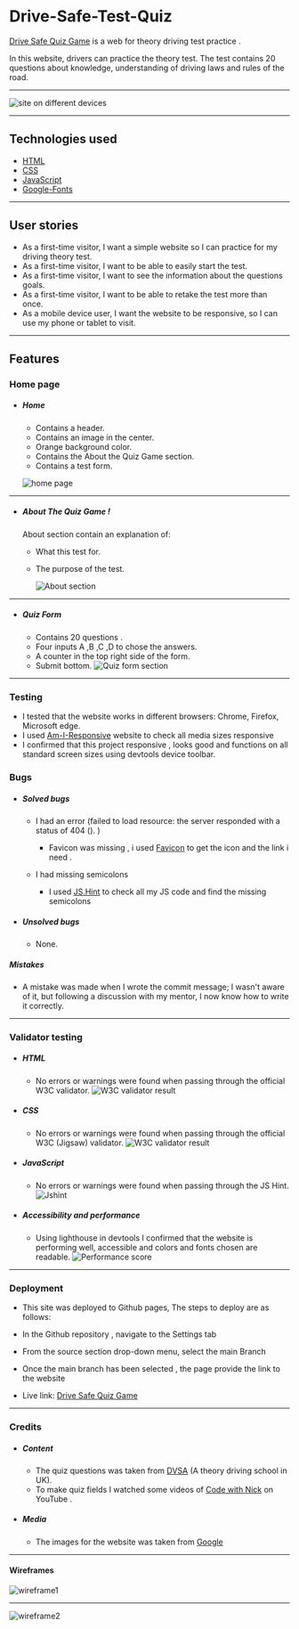# Drive-Safe-Test-Quiz
[Drive Safe Quiz Game](https://naifzaghmout.github.io/Drive-safe-quiz-game/) is a web for theory driving test practice .

In this website, drivers can practice the theory test. The test contains 20 questions about knowledge, understanding of driving laws and rules of the road.



---

![site on different devices](/assets/images/media.png)




---




## Technologies used

- [HTML](https://en.wikipedia.org/wiki/HTML)
- [CSS](https://en.wikipedia.org/wiki/CSS)
- [JavaScript](https://en.wikipedia.org/wiki/JavaScript)
- [Google-Fonts](https://en.wikipedia.org/wiki/Google_Fonts)



---



## User stories

- As a first-time visitor, I want a simple website so I can practice for my driving theory test.
- As a first-time visitor, I want to be able to easily start the test.
- As a first-time visitor, I want to see the information about the questions goals.
- As a first-time visitor, I want to be able to retake the test more than once.
- As a mobile device user, I want the website to be responsive, so I can use my phone or tablet to visit.




---




## Features

### Home page

- ##### Home


  - Contains a header.
  - Contains an image in the center.
  - Orange background color.
  - Contains the About the Quiz Game section.
  - Contains a test form.

  ![home page](assets/images/homepag.png)
  



---




- ##### About The Quiz Game !
  About section contain an explanation of:
    - What this test for.
    - The purpose of the test.

      ![About section](assets/images/about.png)




---




- #####  Quiz Form
  - Contains 20 questions .
  - Four inputs A ,B ,C ,D to chose the answers.
  - A counter in the top right side of the form.
  - Submit bottom.
    ![Quiz form section](assets/images/quiz-form.png)




---




### Testing

- I tested that the website works in different browsers: Chrome, Firefox, Microsoft edge.
- I used [Am-I-Responsive](https://ui.dev/amiresponsive) website to check all media sizes responsive
- I confirmed that this project responsive , looks good and functions on all standard screen sizes using devtools device toolbar.


### Bugs

- ##### Solved bugs
  - I had an error (failed to load resource: the server responded with a status of 404 (). )
    - Favicon was missing , i used [Favicon](https://favicon.io/) to get the icon and the link i need .

  - I had missing semicolons 
    - I used [JS.Hint](https://jshint.com/) to check all my JS code and find the missing semicolons 

- ##### Unsolved bugs
  - None.



##### Mistakes
  - A mistake was made when I wrote the commit message; I wasn't aware of it, but following a discussion with my mentor, I now know how to write it correctly.



---




### Validator testing

- ##### HTML
  - No errors or warnings were found when passing through the official W3C validator.
    ![W3C validator result](assets/images/cheaker.png)
- ##### CSS
  - No errors or warnings were found when passing through the official W3C (Jigsaw) validator.
    ![W3C validator result](assets/images/c-checker.png)
- ##### JavaScript
  - No errors or warnings were found when passing through the JS Hint.
    ![Jshint](assets/images/js-checker.png)
- ##### Accessibility and performance
  - Using lighthouse in devtools I confirmed that the website is performing well, accessible and colors and fonts chosen are readable.
    ![Performance score](assets/images/lightthouse.png)




---




### Deployment

- This site was deployed to Github pages, The steps to deploy are as follows:

- In the Github repository , navigate to the Settings tab

- From the source section drop-down menu, select the main Branch

- Once the main branch has been selected , the page provide the link to the website

-  Live link: [Drive Safe Quiz Game](https://naifzaghmout.github.io/Drive-safe-quiz-game/)




---




### Credits

- ##### Content
  - The quiz questions was taken from [DVSA](https://www.gov.uk/book-theory-test) (A theory driving school in UK).
  - To make quiz fields I watched some videos of [Code with Nick](https://www.youtube.com/@CodingWithNick) on YouTube .
- ##### Media
  - The images for the website was taken from [Google](https://www.google.com/search?hl=en&sxsrf=APwXEdcDO-XWNC_BbNB2RjPJEdPWY6FS6w:1688130478926&q=theory+driving+test&tbm=isch&sa=X&ved=2ahUKEwjcgp-MiOv_AhWwh_0HHTQXBDEQ0pQJegQICxAB&biw=1707&bih=837&dpr=1.13)
  




---



#### Wireframes

![wireframe1](assets/images/wired.png)

---

![wireframe2](assets/images/wire-m.png)